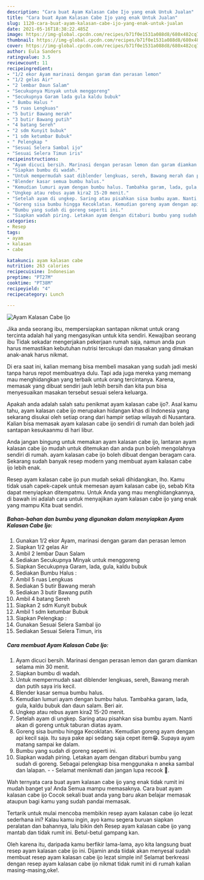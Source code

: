 ```yaml
---
description: "Cara buat Ayam Kalasan Cabe Ijo yang enak Untuk Jualan"
title: "Cara buat Ayam Kalasan Cabe Ijo yang enak Untuk Jualan"
slug: 1120-cara-buat-ayam-kalasan-cabe-ijo-yang-enak-untuk-jualan
date: 2021-05-16T18:38:22.485Z
image: https://img-global.cpcdn.com/recipes/b71f0e1531a088d8/680x482cq70/ayam-kalasan-cabe-ijo-foto-resep-utama.jpg
thumbnail: https://img-global.cpcdn.com/recipes/b71f0e1531a088d8/680x482cq70/ayam-kalasan-cabe-ijo-foto-resep-utama.jpg
cover: https://img-global.cpcdn.com/recipes/b71f0e1531a088d8/680x482cq70/ayam-kalasan-cabe-ijo-foto-resep-utama.jpg
author: Eula Sanders
ratingvalue: 3.5
reviewcount: 11
recipeingredient:
- "1/2 ekor Ayam marinasi dengan garam dan perasan lemon"
- "1/2 gelas Air"
- "2 lembar Daun Salam"
- "Secukupnya Minyak untuk menggoreng"
- "Secukupnya Garam lada gula kaldu bubuk"
- " Bumbu Halus "
- "5 ruas Lengkuas"
- "5 butir Bawang merah"
- "3 butir Bawang putih"
- "4 batang Sereh"
- "2 sdm Kunyit bubuk"
- "1 sdm ketumbar Bubuk"
- " Pelengkap "
- "Sesuai Selera Sambal ijo"
- "Sesuai Selera Timun iris"
recipeinstructions:
- "Ayam dicuci bersih. Marinasi dengan perasan lemon dan garam diamkan selama min 30 menit."
- "Siapkan bumbu di wadah."
- "Untuk mempermudah saat diblender lengkuas, sereh, Bawang merah dan putih saya iris kecil."
- "Blender kasar semua bumbu halus."
- "Kemudian lumuri ayam dengan bumbu halus. Tambahka garam, lada, gula, kaldu bubuk dan daun salam. Beri air."
- "Ungkep atau rebus ayam kira2 15-20 menit."
- "Setelah ayam di ungkep. Saring atau pisahkan sisa bumbu ayam. Nanti akan di goreng untuk taburan diatas ayam."
- "Goreng sisa bumbu hingga Kecoklatan. Kemudian goreng ayam dengan api kecil saja. Itu saya pake api sedang saja cepet item😁. Supaya ayam matang sampai ke dalam."
- "Bumbu yang sudah di goreng seperti ini."
- "Siapkan wadah piring. Letakan ayam dengan ditaburi bumbu yang sudah di goreng. Sebagai pelengkap bisa menggunaka n aneka sambal dan lalapan.   Selamat menikmati dan jangan lupa recook 🤭."
categories:
- Resep
tags:
- ayam
- kalasan
- cabe

katakunci: ayam kalasan cabe 
nutrition: 263 calories
recipecuisine: Indonesian
preptime: "PT27M"
cooktime: "PT38M"
recipeyield: "4"
recipecategory: Lunch

---
```



![Ayam Kalasan Cabe Ijo](https://img-global.cpcdn.com/recipes/b71f0e1531a088d8/680x482cq70/ayam-kalasan-cabe-ijo-foto-resep-utama.jpg)

Jika anda seorang ibu, mempersiapkan santapan nikmat untuk orang tercinta adalah hal yang mengasyikan untuk kita sendiri. Kewajiban seorang ibu Tidak sekadar mengerjakan pekerjaan rumah saja, namun anda pun harus memastikan kebutuhan nutrisi tercukupi dan masakan yang dimakan anak-anak harus nikmat.

Di era  saat ini, kalian memang bisa membeli masakan yang sudah jadi meski tanpa harus repot membuatnya dulu. Tapi ada juga mereka yang memang mau menghidangkan yang terbaik untuk orang tercintanya. Karena, memasak yang dibuat sendiri jauh lebih bersih dan kita pun bisa menyesuaikan masakan tersebut sesuai selera keluarga. 



Apakah anda adalah salah satu penikmat ayam kalasan cabe ijo?. Asal kamu tahu, ayam kalasan cabe ijo merupakan hidangan khas di Indonesia yang sekarang disukai oleh setiap orang dari hampir setiap wilayah di Nusantara. Kalian bisa memasak ayam kalasan cabe ijo sendiri di rumah dan boleh jadi santapan kesukaanmu di hari libur.

Anda jangan bingung untuk memakan ayam kalasan cabe ijo, lantaran ayam kalasan cabe ijo mudah untuk ditemukan dan anda pun boleh mengolahnya sendiri di rumah. ayam kalasan cabe ijo boleh dibuat dengan beragam cara. Sekarang sudah banyak resep modern yang membuat ayam kalasan cabe ijo lebih enak.

Resep ayam kalasan cabe ijo pun mudah sekali dihidangkan, lho. Kamu tidak usah capek-capek untuk memesan ayam kalasan cabe ijo, sebab Kita dapat menyiapkan ditempatmu. Untuk Anda yang mau menghidangkannya, di bawah ini adalah cara untuk menyajikan ayam kalasan cabe ijo yang enak yang mampu Kita buat sendiri.

<!--inarticleads1-->

##### Bahan-bahan dan bumbu yang digunakan dalam menyiapkan Ayam Kalasan Cabe Ijo:

1. Gunakan 1/2 ekor Ayam, marinasi dengan garam dan perasan lemon
1. Siapkan 1/2 gelas Air
1. Ambil 2 lembar Daun Salam
1. Sediakan Secukupnya Minyak untuk menggoreng
1. Siapkan Secukupnya Garam, lada, gula, kaldu bubuk
1. Sediakan  Bumbu Halus :
1. Ambil 5 ruas Lengkuas
1. Sediakan 5 butir Bawang merah
1. Sediakan 3 butir Bawang putih
1. Ambil 4 batang Sereh
1. Siapkan 2 sdm Kunyit bubuk
1. Ambil 1 sdm ketumbar Bubuk
1. Siapkan  Pelengkap :
1. Gunakan Sesuai Selera Sambal ijo
1. Sediakan Sesuai Selera Timun, iris




<!--inarticleads2-->

##### Cara membuat Ayam Kalasan Cabe Ijo:

1. Ayam dicuci bersih. Marinasi dengan perasan lemon dan garam diamkan selama min 30 menit.
1. Siapkan bumbu di wadah.
1. Untuk mempermudah saat diblender lengkuas, sereh, Bawang merah dan putih saya iris kecil.
1. Blender kasar semua bumbu halus.
1. Kemudian lumuri ayam dengan bumbu halus. Tambahka garam, lada, gula, kaldu bubuk dan daun salam. Beri air.
1. Ungkep atau rebus ayam kira2 15-20 menit.
1. Setelah ayam di ungkep. Saring atau pisahkan sisa bumbu ayam. Nanti akan di goreng untuk taburan diatas ayam.
1. Goreng sisa bumbu hingga Kecoklatan. Kemudian goreng ayam dengan api kecil saja. Itu saya pake api sedang saja cepet item😁. Supaya ayam matang sampai ke dalam.
1. Bumbu yang sudah di goreng seperti ini.
1. Siapkan wadah piring. Letakan ayam dengan ditaburi bumbu yang sudah di goreng. Sebagai pelengkap bisa menggunaka n aneka sambal dan lalapan.  -  - Selamat menikmati dan jangan lupa recook 🤭.




Wah ternyata cara buat ayam kalasan cabe ijo yang enak tidak rumit ini mudah banget ya! Anda Semua mampu memasaknya. Cara buat ayam kalasan cabe ijo Cocok sekali buat anda yang baru akan belajar memasak ataupun bagi kamu yang sudah pandai memasak.

Tertarik untuk mulai mencoba membikin resep ayam kalasan cabe ijo lezat sederhana ini? Kalau kamu ingin, ayo kamu segera buruan siapkan peralatan dan bahannya, lalu bikin deh Resep ayam kalasan cabe ijo yang mantab dan tidak rumit ini. Betul-betul gampang kan. 

Oleh karena itu, daripada kamu berfikir lama-lama, ayo kita langsung buat resep ayam kalasan cabe ijo ini. Dijamin anda tiidak akan menyesal sudah membuat resep ayam kalasan cabe ijo lezat simple ini! Selamat berkreasi dengan resep ayam kalasan cabe ijo nikmat tidak rumit ini di rumah kalian masing-masing,oke!.

